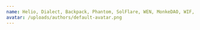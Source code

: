 ```yaml
---
name: Helio, Dialect, Backpack, Phantom, SolFlare, WEN, MonkeDAO, WIF, PONKE, Degenerate Ape Academy, BONK, Claynosuarz, SEND
avatar: /uploads/authors/default-avatar.png
---
```

